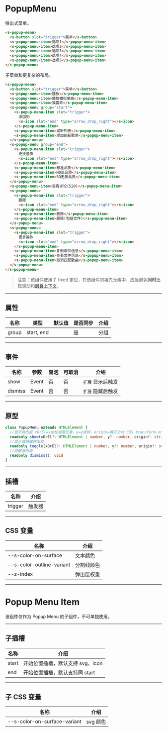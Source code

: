 # PopupMenu

弹出式菜单。

```html preview
<s-popup-menu>
  <s-button slot="trigger">菜单</s-button>
  <s-popup-menu-item>选项1</s-popup-menu-item>
  <s-popup-menu-item>选项2</s-popup-menu-item>
  <s-popup-menu-item>选项3</s-popup-menu-item>
  <s-popup-menu-item>选项4</s-popup-menu-item>
  <s-popup-menu-item>选项5</s-popup-menu-item>
</s-popup-menu>
```

子菜单和更复杂的布局。

```html preview
<s-popup-menu>
  <s-button slot="trigger">菜单</s-button>
  <s-popup-menu-item>播放</s-popup-menu-item>
  <s-popup-menu-item>播放相似单曲</s-popup-menu-item>
  <s-popup-menu-item>我喜欢</s-popup-menu-item>
  <s-popup-menu group="start">
    <s-popup-menu-item slot="trigger">
      添加到
      <s-icon slot="end" type="arrow_drop_right"></s-icon>
    </s-popup-menu-item>
    <s-popup-menu-item>试听列表</s-popup-menu-item>
    <s-popup-menu-item>添加到新歌单</s-popup-menu-item>
  </s-popup-menu>
  <s-popup-menu group="end">
    <s-popup-menu-item slot="trigger">
      更换音质
      <s-icon slot="end" type="arrow_drop_right"></s-icon>
    </s-popup-menu-item>
    <s-popup-menu-item>标准品质</s-popup-menu-item>
    <s-popup-menu-item>HQ高品质</s-popup-menu-item>
    <s-popup-menu-item>SQ无损品质</s-popup-menu-item>
  </s-popup-menu>
  <s-popup-menu-item>查看评论(520)</s-popup-menu-item>
  <s-popup-menu>
    <s-popup-menu-item slot="trigger">
      删除
      <s-icon slot="end" type="arrow_drop_right"></s-icon>
    </s-popup-menu-item>
    <s-popup-menu-item>删除</s-popup-menu-item>
    <s-popup-menu-item>删除(包括文件)</s-popup-menu-item>
  </s-popup-menu>
  <s-popup-menu>
    <s-popup-menu-item slot="trigger">
      更多操作
      <s-icon slot="end" type="arrow_drop_right"></s-icon>
    </s-popup-menu-item>
    <s-popup-menu-item>复制歌曲信息</s-popup-menu-item>
    <s-popup-menu-item>查看文件信息</s-popup-menu-item>
    <s-popup-menu-item>取消匹配歌曲</s-popup-menu-item>
  </s-popup-menu>
</s-popup-menu>
```

> 注意：该组件使用了 fixed 定位，在该组件的祖先元素中，应当避免**同时**出现滚动和[层叠上下文](https://developer.mozilla.org/zh-CN/docs/Web/CSS/CSS_positioned_layout/Understanding_z-index/Stacking_context)。

---

## 属性

| 名称  | 类型        | 默认值 | 是否同步 | 介绍 |
| ----- | ---------- | ------ | ------- | ---- |
| group | start, end |        | 是      | 分组 |

---

## 事件

| 名称    | 参数   | 冒泡 | 可取消 | 介绍            |
| ------- |------ |------|------ |---------------- |
| show    | Event | 否   | 否    | `扩展` 显示后触发 |
| dismiss | Event | 否   | 否    | `扩展` 隐藏后触发 |

---

## 原型

```ts
class PopupMenu extends HTMLElement {
  //显示弹出框 xOrEl=x坐标或者元素，y=y坐标，origin=展开方向 CSS transform-origin 的参数值
  readonly show(xOrEl?: HTMLElement | number, y?: number, origin?: string): void
  //显示或隐藏弹出框
  readonly toggle(xOrEl?: HTMLElement | number, y?: number, origin?: string): void
  //隐藏弹出框
  readonly dismiss(): void
} 
```

---

## 插槽

| 名称     | 介绍     |
| -------- | ------- |
| trigger  | 触发器   |

---

## CSS 变量

| 名称                      | 介绍       |
| ------------------------- | --------- |
| --s-color-on-surface      | 文本颜色   |
| --s-color-outline-variant | 分割线颜色 |
| --z-index                 | 弹出层权重     |

---

# Popup Menu Item

该组件仅作为 Popup Menu 的子组件，不可单独使用。

---

## 子插槽

| 名称   | 介绍                             |
| ------ | ------------------------------- |
| start  |  开始位置插槽，默认支持 svg、icon |
| end    |  开始位置插槽，默认支持同 start   |

---

## 子 CSS 变量

| 名称                         | 介绍       |
| ---------------------------- | --------- |
| --s-color-on-surface-variant | svg 颜色   |